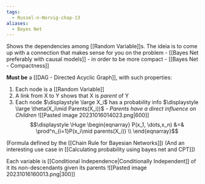 ```yaml
---
tags:
  - Russel-n-Norvig-chap-13
aliases:
  - Bayes Net
---
```

Shows the dependencies among [[Random Variable]]s. The ideia is to come up with a connection that makes sense for you on the problem - [[Bayes Net preferably with causal models]] - in order to be more compact - [[Bayes Net - Compactness]]

**Must be** a [[DAG - Directed Acyclic Graph]], with such properties:
1. Each node is a [[Random Variable]]
2. A link from X to Y shows that X is *parent* of Y
3. Each node $\displaystyle \large X_i$ has a probability info $\displaystyle \large \theta(X_i\mid Parents(X_i))$ - *Parents have a direct influence on Children*
![[Pasted image 20231016014023.png|600]]
$$\displaystyle \Huge \begin{eqnarray} 
P(x_1, \dots,x_n) 
&=& \prod^n_{i=1}P(x_i\mid parents(X_i)) \\
\end{eqnarray}$$

(Formula defined by the [[Chain Rule for Bayesian Networks]])
(And an interesting use case in [[Calculating probability using bayes net and CPT]])

Each variable is [[Conditional Independence|Conditionally Independent]] of it its non-descendants given its parents
![[Pasted image 20231016160013.png|300]]

